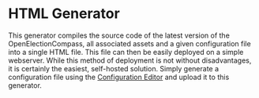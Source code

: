 # HTML Generator <Badge text="beta" type="warning"/>

This generator compiles the source code of the latest version of the OpenElectionCompass, all associated assets and a given configuration file into a single HTML file. This file can then be easily deployed on a simple webserver. While this method of deployment is not without disadvantages, it is certainly the easiest, self-hosted solution. Simply generate a configuration file using the [Configuration Editor](./configuration-editor.html) and upload it to this generator.

<version-1-generator-Core />